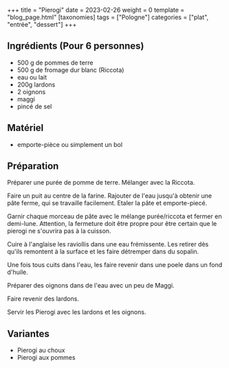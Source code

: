 +++
title = "Pierogi"
date = 2023-02-26
weight = 0
template = "blog_page.html"
[taxonomies]
tags = ["Pologne"]
categories = ["plat", "entrée", "dessert"]
+++

## Ingrédients (Pour 6 personnes)

- 500 g de pommes de terre
- 500 g de fromage dur blanc (Riccota)
- eau ou lait
- 200g lardons
- 2 oignons
- maggi
- pincé de sel

## Matériel

- emporte-pièce ou simplement un bol

## Préparation

Préparer une purée de pomme de terre.
Mélanger avec la Riccota.

Faire un puit au centre de la farine.
Rajouter de l'eau jusqu'à obtenir une pâte ferme, qui se travaille facilement.
Etaler la pâte et emporte-piecé.

Garnir chaque morceau de pâte avec le mélange purée/riccota et fermer en demi-lune.
Attention, la fermeture doit être propre pour être certain que le pierogi ne s'ouvrira pas à la cuisson.


Cuire à l'anglaise les raviollis dans une eau frémissente.
Les retirer dès qu'ils remontent à la surface et les faire détremper dans du sopalin.

Une fois tous cuits dans l'eau, les faire revenir dans une poele dans un fond d'huile.

Préparer des oignons dans de l'eau avec un peu de Maggi.

Faire revenir des lardons.

Servir les Pierogi avec les lardons et les oignons.

## Variantes

- Pierogi au choux
- Pierogi aux pommes
